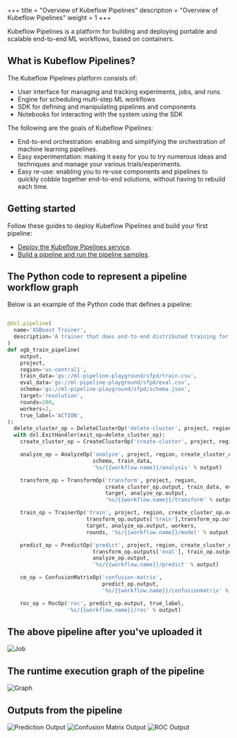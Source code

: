 +++
title = "Overview of Kubeflow Pipelines"
description = "Overview of Kubeflow Pipelines"
weight = 1
+++

Kubeflow Pipelines is a platform for building and deploying portable and 
scalable end-to-end ML workflows, based on containers.

## What is Kubeflow Pipelines?

The Kubeflow Pipelines platform consists of:

* User interface for managing and tracking experiments, jobs, and runs
* Engine for scheduling multi-step ML workflows
* SDK for defining and manipulating pipelines and components
* Notebooks for interacting with the system using the SDK

The following are the goals of Kubeflow Pipelines:

* End-to-end orchestration: enabling and simplifying the orchestration of
  machine learning pipelines.
* Easy experimentation: making it easy for you to try numerous ideas and 
  techniques and manage your various trials/experiments.
* Easy re-use: enabling you to re-use components and pipelines to quickly 
  cobble together end-to-end solutions, without having to rebuild each time.


## Getting started

Follow these guides to deploy Kubeflow Pipelines and build your first pipeline:

* [Deploy the Kubeflow Pipelines service](/docs/guides/pipelines/deploy-pipelines-service).
* [Build a pipeline and run the pipeline samples](/docs/guides/pipelines/build-pipeline).

## The Python code to represent a pipeline workflow graph

Below is an example of the Python code that defines a pipeline:

```python

@dsl.pipeline(
  name='XGBoost Trainer',
  description='A trainer that does end-to-end distributed training for XGBoost models.'
)
def xgb_train_pipeline(
    output,
    project,
    region='us-central1',
    train_data='gs://ml-pipeline-playground/sfpd/train.csv',
    eval_data='gs://ml-pipeline-playground/sfpd/eval.csv',
    schema='gs://ml-pipeline-playground/sfpd/schema.json',
    target='resolution',
    rounds=200,
    workers=2,
    true_label='ACTION',
):
  delete_cluster_op = DeleteClusterOp('delete-cluster', project, region)
  with dsl.ExitHandler(exit_op=delete_cluster_op):
    create_cluster_op = CreateClusterOp('create-cluster', project, region, output)

    analyze_op = AnalyzeOp('analyze', project, region, create_cluster_op.output,
                           schema, train_data,
                           '%s/{{workflow.name}}/analysis' % output)

    transform_op = TransformOp('transform', project, region,
                               create_cluster_op.output, train_data, eval_data,
                               target, analyze_op.output,
                               '%s/{{workflow.name}}/transform' % output)

    train_op = TrainerOp('train', project, region, create_cluster_op.output,
                         transform_op.outputs['train'],transform_op.outputs['eval'],
                         target, analyze_op.output, workers,
                         rounds, '%s/{{workflow.name}}/model' % output)

    predict_op = PredictOp('predict', project, region, create_cluster_op.output,
                           transform_op.outputs['eval'], train_op.output, target,
                           analyze_op.output,
                           '%s/{{workflow.name}}/predict' % output)

    cm_op = ConfusionMatrixOp('confusion-matrix',
                              predict_op.output,
                              '%s/{{workflow.name}}/confusionmatrix' % output)

    roc_op = RocOp('roc', predict_op.output, true_label,
                   '%s/{{workflow.name}}/roc' % output)
```

## The above pipeline after you've uploaded it

![Job](/docs/images/job.png)

## The runtime execution graph of the pipeline

![Graph](/docs/images/run.png)

## Outputs from the pipeline

![Prediction Output](/docs/images/predict.png)
![Confusion Matrix Output](/docs/images/cm.png)
![ROC Output](/docs/images/roc.png)
